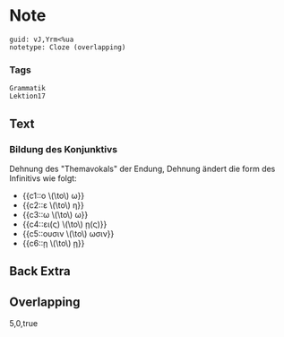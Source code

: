 # Note
```
guid: vJ,Yrm<%ua
notetype: Cloze (overlapping)
```

### Tags
```
Grammatik
Lektion17
```

## Text
<h3>
  Bildung des Konjunktivs
</h3>Dehnung des "Themavokals" der Endung, Dehnung ändert die form des Infinitivs wie folgt:
<ul><li>{{c1::ο \(\to\) ω}}
</li><li>{{c2::ε \(\to\) η}}
</li><li>{{c3::ω \(\to\) ω}}
</li><li>{{c4::ει(ς) \(\to\) ῃ(ς)}}
</li><li>{{c5::ουσιν \(\to\) ωσιν}}
</li><li>{{c6::ῃ \(\to\) ῃ}}
</li></ul>

## Back Extra


## Overlapping
5,0,true
